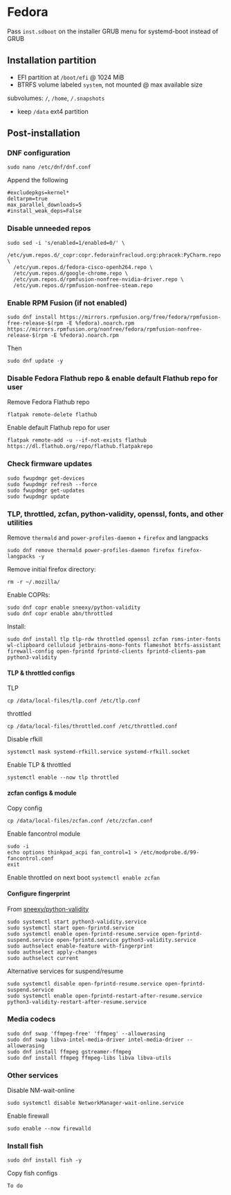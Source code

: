 # Fedora

Pass `inst.sdboot` on the installer GRUB menu for systemd-boot instead of GRUB

## Installation partition

- EFI partition at `/boot/efi` @ 1024 MiB
- BTRFS volume labeled `system`, not mounted @ max available size

subvolumes: `/`, `/home`, `/.snapshots`

- keep `/data` ext4 partition

## Post-installation
### DNF configuration
```
sudo nano /etc/dnf/dnf.conf
```
Append the following
```
#excludepkgs=kernel*
deltarpm=true
max_parallel_downloads=5
#install_weak_deps=False
```
### Disable unneeded repos
```
sudo sed -i 's/enabled=1/enabled=0/' \
  /etc/yum.repos.d/_copr:copr.fedorainfracloud.org:phracek:PyCharm.repo \
  /etc/yum.repos.d/fedora-cisco-openh264.repo \
  /etc/yum.repos.d/google-chrome.repo \
  /etc/yum.repos.d/rpmfusion-nonfree-nvidia-driver.repo \
  /etc/yum.repos.d/rpmfusion-nonfree-steam.repo
```
### Enable RPM Fusion (if not enabled)
```
sudo dnf install https://mirrors.rpmfusion.org/free/fedora/rpmfusion-free-release-$(rpm -E %fedora).noarch.rpm https://mirrors.rpmfusion.org/nonfree/fedora/rpmfusion-nonfree-release-$(rpm -E %fedora).noarch.rpm
```
Then
```
sudo dnf update -y
```
### Disable Fedora Flathub repo & enable default Flathub repo for user
Remove Fedora Flathub repo
```
flatpak remote-delete flathub
```
Enable default Flathub repo for user
```
flatpak remote-add -u --if-not-exists flathub https://dl.flathub.org/repo/flathub.flatpakrepo
```
### Check firmware updates
```
sudo fwupdmgr get-devices 
sudo fwupdmgr refresh --force 
sudo fwupdmgr get-updates 
sudo fwupdmgr update
```
### TLP, throttled, zcfan, python-validity, openssl, fonts, and other utilities
Remove `thermald` and `power-profiles-daemon` + `firefox` and langpacks
```
sudo dnf remove thermald power-profiles-daemon firefox firefox-langpacks -y
```
Remove initial firefox directory:
```
rm -r ~/.mozilla/
```
Enable COPRs:
```
sudo dnf copr enable sneexy/python-validity
sudo dnf copr enable abn/throttled
```
Install:
```
sudo dnf install tlp tlp-rdw throttled openssl zcfan rsms-inter-fonts wl-clipboard celluloid jetbrains-mono-fonts flameshot btrfs-assistant firewall-config open-fprintd fprintd-clients fprintd-clients-pam python3-validity
```
#### TLP & throttled configs
TLP
```
cp /data/local-files/tlp.conf /etc/tlp.conf
```
throttled
```
cp /data/local-files/throttled.conf /etc/throttled.conf
```
Disable rfkill
```
systemctl mask systemd-rfkill.service systemd-rfkill.socket
```
Enable TLP & throttled
```
systemctl enable --now tlp throttled
```
#### zcfan configs & module
Copy config
```
cp /data/local-files/zcfan.conf /etc/zcfan.conf
```
Enable fancontrol module
```
sudo -i
echo options thinkpad_acpi fan_control=1 > /etc/modprobe.d/99-fancontrol.conf
exit
```
Enable throttled on next boot
```systemctl enable zcfan```
#### Configure fingerprint
From [sneexy/python-validity](https://copr.fedorainfracloud.org/coprs/sneexy/python-validity/)
```
sudo systemctl start python3-validity.service
sudo systemctl start open-fprintd.service
sudo systemctl enable open-fprintd-resume.service open-fprintd-suspend.service open-fprintd.service python3-validity.service
sudo authselect enable-feature with-fingerprint
sudo authselect apply-changes
sudo authselect current
```
Alternative services for suspend/resume
```
sudo systemctl disable open-fprintd-resume.service open-fprintd-suspend.service
sudo systemctl enable open-fprintd-restart-after-resume.service python3-validity-restart-after-resume.service
```
### Media codecs
```
sudo dnf swap 'ffmpeg-free' 'ffmpeg' --allowerasing
sudo dnf swap libva-intel-media-driver intel-media-driver --allowerasing
sudo dnf install ffmpeg gstreamer-ffmpeg
sudo dnf install ffmpeg ffmpeg-libs libva libva-utils
```
### Other services
Disable NM-wait-online
```
sudo systemctl disable NetworkManager-wait-online.service
```
Enable firewall
```
sudo enable --now firewalld
```
### Install fish
```
sudo dnf install fish -y
```
Copy fish configs
```
To do
```
